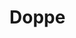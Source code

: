<!---
 Copyright (c) 2018 zitudu
 
 This software is released under the MIT License.
 https://opensource.org/licenses/MIT
-->

# Doppe